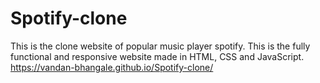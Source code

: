 # Spotify-clone
This is the clone website of popular music player spotify. This is the fully functional and responsive website made in HTML, CSS and JavaScript.
https://vandan-bhangale.github.io/Spotify-clone/
